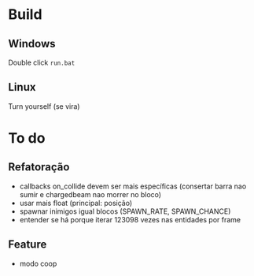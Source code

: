 # Build

## Windows
Double click `run.bat`

## Linux
Turn yourself (se vira)

# To do

## Refatoração

- callbacks on_collide devem ser mais específicas (consertar barra nao sumir e chargedbeam nao morrer no bloco)
- usar mais float (principal: posição)
- spawnar inimigos igual blocos (SPAWN_RATE, SPAWN_CHANCE)
- entender se há porque iterar 123098 vezes nas entidades por frame

## Feature

- modo coop

